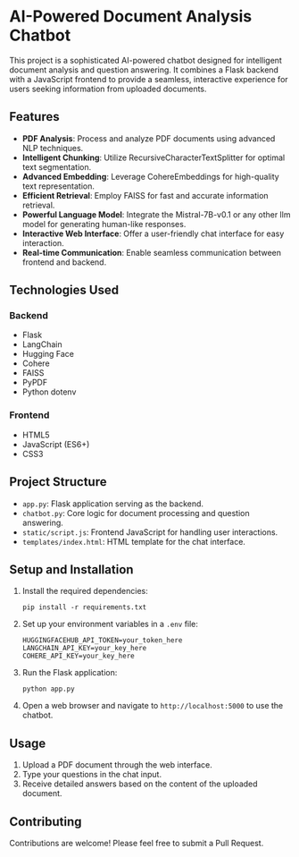 # AI-Powered Document Analysis Chatbot

This project is a sophisticated AI-powered chatbot designed for intelligent document analysis and question answering. It combines a Flask backend with a JavaScript frontend to provide a seamless, interactive experience for users seeking information from uploaded documents.

## Features

- **PDF Analysis**: Process and analyze PDF documents using advanced NLP techniques.
- **Intelligent Chunking**: Utilize RecursiveCharacterTextSplitter for optimal text segmentation.
- **Advanced Embedding**: Leverage CohereEmbeddings for high-quality text representation.
- **Efficient Retrieval**: Employ FAISS for fast and accurate information retrieval.
- **Powerful Language Model**: Integrate the Mistral-7B-v0.1 or any other llm model for generating human-like responses.
- **Interactive Web Interface**: Offer a user-friendly chat interface for easy interaction.
- **Real-time Communication**: Enable seamless communication between frontend and backend.



## Technologies Used

### Backend
- Flask
- LangChain
- Hugging Face
- Cohere
- FAISS
- PyPDF
- Python dotenv

### Frontend
- HTML5
- JavaScript (ES6+)
- CSS3

## Project Structure

- `app.py`: Flask application serving as the backend.
- `chatbot.py`: Core logic for document processing and question answering.
- `static/script.js`: Frontend JavaScript for handling user interactions.
- `templates/index.html`: HTML template for the chat interface.

## Setup and Installation

1. Install the required dependencies:
   ```
   pip install -r requirements.txt
   ```

2. Set up your environment variables in a `.env` file:
   ```
   HUGGINGFACEHUB_API_TOKEN=your_token_here
   LANGCHAIN_API_KEY=your_key_here
   COHERE_API_KEY=your_key_here
   ```

3. Run the Flask application:
   ```
   python app.py
   ```

5. Open a web browser and navigate to `http://localhost:5000` to use the chatbot.

## Usage

1. Upload a PDF document through the web interface.
2. Type your questions in the chat input.
3. Receive detailed answers based on the content of the uploaded document.

## Contributing

Contributions are welcome! Please feel free to submit a Pull Request.


